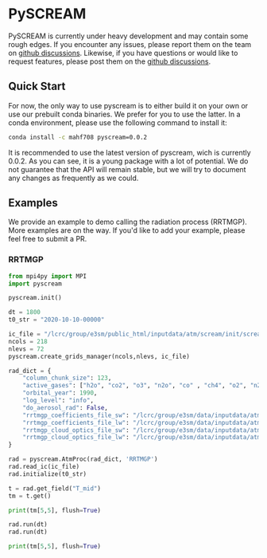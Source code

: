 # PySCREAM

PySCREAM is currently under heavy development and may contain some
rough edges. If you encounter any issues, please report them on the
team on
[github discussions](https://github.com/E3SM-Project/E3SM/labels/eamxx).
Likewise, if you have questions or would like to request features,
please post them on the
[github discussions](https://github.com/E3SM-Project/E3SM/labels/eamxx).

## Quick Start

For now, the only way to use pyscream is to either build it on your own
or use our prebuilt conda binaries. We prefer for you to use the latter.
In a conda environment, please use the following command to install it:

```bash
conda install -c mahf708 pyscream=0.0.2
```

It is recommended to use the latest version of pyscream, wich is
currently 0.0.2. As you can see, it is a young package with a lot of
potential. We do not guarantee that the API will remain stable, but we
will try to document any changes as frequently as we could.

## Examples

We provide an example to demo calling the radiation process (RRTMGP).
More examples are on the way. If you'd like to add your example,
please feel free to submit a PR.

### RRTMGP

```python
from mpi4py import MPI
import pyscream

pyscream.init()

dt = 1800
t0_str = "2020-10-10-00000"

ic_file = "/lcrc/group/e3sm/public_html/inputdata/atm/scream/init/screami_unit_tests_ne2np4L72_20220822.nc"
ncols = 218
nlevs = 72
pyscream.create_grids_manager(ncols,nlevs, ic_file)

rad_dict = {
    "column_chunk_size": 123,
    "active_gases": ["h2o", "co2", "o3", "n2o", "co" , "ch4", "o2", "n2"],
    "orbital_year": 1990,
    "log_level": "info",
    "do_aerosol_rad": False,
    "rrtmgp_coefficients_file_sw": "/lcrc/group/e3sm/data/inputdata/atm/scream/init/rrtmgp-data-sw-g112-210809.nc",
    "rrtmgp_coefficients_file_lw": "/lcrc/group/e3sm/data/inputdata/atm/scream/init/rrtmgp-data-lw-g128-210809.nc",
    "rrtmgp_cloud_optics_file_sw": "/lcrc/group/e3sm/data/inputdata/atm/scream/init/rrtmgp-cloud-optics-coeffs-sw.nc",
    "rrtmgp_cloud_optics_file_lw": "/lcrc/group/e3sm/data/inputdata/atm/scream/init/rrtmgp-cloud-optics-coeffs-lw.nc",
}

rad = pyscream.AtmProc(rad_dict, 'RRTMGP')
rad.read_ic(ic_file)
rad.initialize(t0_str)

t = rad.get_field("T_mid")
tm = t.get()

print(tm[5,5], flush=True)

rad.run(dt)
rad.run(dt)

print(tm[5,5], flush=True)
```

